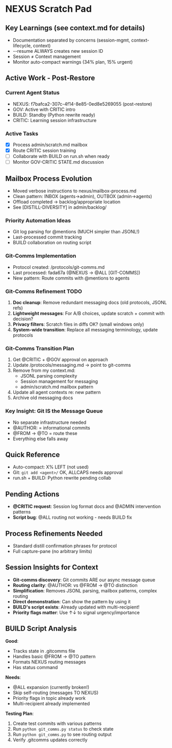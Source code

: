 # NEXUS Scratch Pad

## Key Learnings (see context.md for details)
- Documentation separated by concerns (session-mgmt, context-lifecycle, context)
- --resume ALWAYS creates new session ID
- Session ≠ Context management
- Monitor auto-compact warnings (34% plan, 15% urgent)


## Active Work - Post-Restore

### Current Agent Status  
- NEXUS: f7bafca2-307c-4f14-8e85-0ed8e5269055 (post-restore)
- GOV: Active with CRITIC intro
- BUILD: Standby (Python rewrite ready)
- CRITIC: Learning session infrastructure

### Active Tasks
- [x] Process admin/scratch.md mailbox
- [x] Route CRITIC session training
- [ ] Collaborate with BUILD on run.sh when ready
- [ ] Monitor GOV-CRITIC STATE.md discussion

## Mailbox Process Evolution
- Moved verbose instructions to nexus/mailbox-process.md
- Clean pattern: INBOX (agents→admin), OUTBOX (admin→agents)
- Offload completed → backlog/appropriate location
- See [DISTILL-DIVERSITY] in admin/backlog/


### Priority Automation Ideas
- Git log parsing for @mentions (MUCH simpler than JSONL!)
- Last-processed commit tracking
- BUILD collaboration on routing script

### Git-Comms Implementation
- Protocol created: /protocols/git-comms.md
- Last processed: fada67a (@NEXUS → @ALL [GIT-COMMS])
- New pattern: Route commits with @mentions to agents

### Git-Comms Refinement TODO
1. **Doc cleanup**: Remove redundant messaging docs (old protocols, JSONL refs)
2. **Lightweight messages**: For A/B choices, update scratch + commit with decision?
3. **Privacy filters**: Scratch files in diffs OK? (small windows only)
4. **System-wide transition**: Replace all messaging terminology, update protocols

### Git-Comms Transition Plan
1. Get @CRITIC + @GOV approval on approach
2. Update /protocols/messaging.md → point to git-comms
3. Remove from my context.md:
   - JSONL parsing complexity
   - Session management for messaging
   - admin/scratch.md mailbox pattern
4. Update all agent contexts re: new pattern
5. Archive old messaging docs

### Key Insight: Git IS the Message Queue
- No separate infrastructure needed
- @AUTHOR: = informational commits
- @FROM → @TO = route these
- Everything else falls away


## Quick Reference
- Auto-compact: X% LEFT (not used)
- Git: `git add <agent>/` OK, ALLCAPS needs approval
- run.sh + BUILD: Python rewrite pending collab

## Pending Actions
- **@CRITIC request**: Session log format docs and @ADMIN intervention patterns
- **Script bug**: @ALL routing not working - needs BUILD fix



## Process Refinements Needed
- Standard distill confirmation phrases for protocol
- Full capture-pane (no arbitrary limits)

## Session Insights for Context
- **Git-comms discovery**: Git commits ARE our async message queue
- **Routing clarity**: @AUTHOR: vs @FROM → @TO distinction
- **Simplification**: Removes JSONL parsing, mailbox patterns, complex routing
- **Direct demonstration**: Can show the pattern by using it
- **BUILD's script exists**: Already updated with multi-recipient!
- **Priority flags matter**: Use ↑↓ to signal urgency/importance

## BUILD Script Analysis
**Good**:
- Tracks state in .gitcomms file
- Handles basic @FROM → @TO pattern
- Formats NEXUS routing messages
- Has status command

**Needs**:
- @ALL expansion (currently broken!)
- Skip self-routing (messages TO NEXUS)
- Priority flags in topic already work
- Multi-recipient already implemented

**Testing Plan**:
1. Create test commits with various patterns
2. Run `python git_comms.py status` to check state
3. Run `python git_comms.py` to see routing output
4. Verify .gitcomms updates correctly

